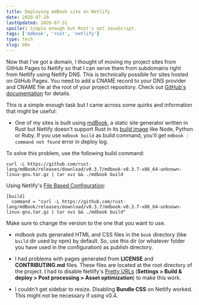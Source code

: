 ```yaml
---
title: Deploying mdBook site on Netlify
date: 2020-07-29
lastUpdated: 2020-07-31
spoiler: Simple enough but Rust's not JavaScript.
tags: ['mdbook', 'rust', 'netlify']
type: tech
slug: b0x
---
```


Now that I've got a domain, I thought of moving my project sites from GitHub Pages to Netlify so that I can serve them from subdomains right from Netlify using Netlify DNS. This is technically possible for sites hosted on GitHub Pages. You need to add a CNAME record to your DNS provider and CNAME file at the root of your project repository. Check out [GitHub's documentation](https://docs.github.com/en/github/working-with-github-pages/managing-a-custom-domain-for-your-github-pages-site) for details.

This is a simple enough task but I came across some quirks and information that might be useful:

- One of my sites is built using [mdBook](https://github.com/rust-lang/mdBook), a static site generator written in Rust but Netlify doesn't support Rust in its [build image](https://github.com/netlify/build-image) like Node, Python or Ruby. If you use `mdbook build` as build command, you'll get `mdbook : command not found` error in deploy log.

To solve this problem, use the following build command:

```shell
curl -L https://github.com/rust-lang/mdBook/releases/download/v0.3.7/mdbook-v0.3.7-x86_64-unknown-linux-gnu.tar.gz | tar xvz && ./mdbook build
```

Using Netlify's [File Based Configuration](https://docs.netlify.com/configure-builds/file-based-configuration/):

```toml{numberLines: true}
[build]
  command = "curl -L https://github.com/rust-lang/mdBook/releases/download/v0.3.7/mdbook-v0.3.7-x86_64-unknown-linux-gnu.tar.gz | tar xvz && ./mdbook build"
```

Make sure to change the version to the one that you want to use.

- mdbook puts generated HTML and CSS files in the `book` directory (like `build` dir used by npm) by default. So, use this dir (or whatever folder you have used in the configuration) as publish directory.

- I had problems with pages generated from **LICENSE** and **CONTRIBUTING.md** files. These files are located at the root directory of the project. I had to disable Netlify's [Pretty URLs](https://docs.netlify.com/site-deploys/post-processing/#post-processing-features) (**Settings > Build & deploy > Post processing > Asset optimization**) to make this work.

- I couldn't get sidebar to resize. Disabling **Bundle CSS** on Netlify worked. This might not be necessary if using v0.4.
